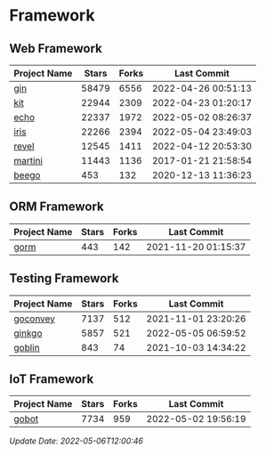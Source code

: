 # Framework

## Web Framework
| Project Name | Stars | Forks | Last Commit |
| ------------ | ----- | ----- | ----------- |
| [gin](https://github.com/gin-gonic/gin) | 58479 | 6556 | 2022-04-26 00:51:13 |
| [kit](https://github.com/go-kit/kit) | 22944 | 2309 | 2022-04-23 01:20:17 |
| [echo](https://github.com/labstack/echo) | 22337 | 1972 | 2022-05-02 08:26:37 |
| [iris](https://github.com/kataras/iris) | 22266 | 2394 | 2022-05-04 23:49:03 |
| [revel](https://github.com/revel/revel) | 12545 | 1411 | 2022-04-12 20:53:30 |
| [martini](https://github.com/go-martini/martini) | 11443 | 1136 | 2017-01-21 21:58:54 |
| [beego](https://github.com/astaxie/beego) | 453 | 132 | 2020-12-13 11:36:23 |

## ORM Framework
| Project Name | Stars | Forks | Last Commit |
| ------------ | ----- | ----- | ----------- |
| [gorm](https://github.com/jinzhu/gorm) | 443 | 142 | 2021-11-20 01:15:37 |

## Testing Framework
| Project Name | Stars | Forks | Last Commit |
| ------------ | ----- | ----- | ----------- |
| [goconvey](https://github.com/smartystreets/goconvey) | 7137 | 512 | 2021-11-01 23:20:26 |
| [ginkgo](https://github.com/onsi/ginkgo) | 5857 | 521 | 2022-05-05 06:59:52 |
| [goblin](https://github.com/franela/goblin) | 843 | 74 | 2021-10-03 14:34:22 |

## IoT Framework
| Project Name | Stars | Forks | Last Commit |
| ------------ | ----- | ----- | ----------- |
| [gobot](https://github.com/hybridgroup/gobot) | 7734 | 959 | 2022-05-02 19:56:19 |

*Update Date: 2022-05-06T12:00:46*